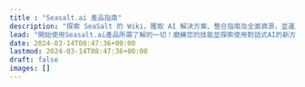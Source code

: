 ```yaml
---
title : "Seasalt.ai 產品指南"
description: "探索 SeaSalt 的 Wiki，獲取 AI 解決方案、整合指南及全面資源，並運用尖端 AI 技術，來提升團隊或個人的工作流程。"
lead: "開始使用Seasalt.ai產品所需了解的一切！磨練您的技能並探索使用對話式AI的新方法。"
date: 2024-03-14T08:47:36+00:00
lastmod: 2024-03-14T08:47:36+00:00
draft: false
images: []
---
```

